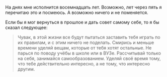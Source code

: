 На днях мне исполнится восемнадцать лет. Возможно, лет через пять я перечитаю это и посмеюсь. А возможно ничего и не поменяется.

Если бы я мог вернуться в прошлое и дать совет самому себе, то я бы сказал следующее:

> Чувак, в этой жизни все будут пытаться заставить тебя играть по их правилам, и с этим ничего не поделать. Смирись и меньше времени уделяй вещам, которые от тебя хотят остальные. Не парься по поводу учёбы в школе или в ВУЗе. Рассчитывай только на себя, занимайся самообразованием. Уделяй своё время тому, что тебе действительно интересно, а не тому, что интересно другим.

